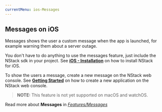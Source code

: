 ```yaml
---
currentMenu: ios-Messages
---
```


## Messages on iOS

Messages shows the user a custom message when the app is launched, for example warning them about a server outage.

You don't have to do anything to use the messages feature, just include the NStack sdk in your project. See [**iOS - Installation**](../../guides/iOS/ios.html) on how to install NStack for iOS.

To show the users a message,  create a new message on the NStack web console. 
See [**Getting Started**](../../guides/Non-devs/getting-started.html) on how to create a new application on the NStack web console.


> **NOTE:** This feature is not yet supported on macOS and watchOS.

Read more about **Messages** in [*Features/Messages*](../../features/messages.html)